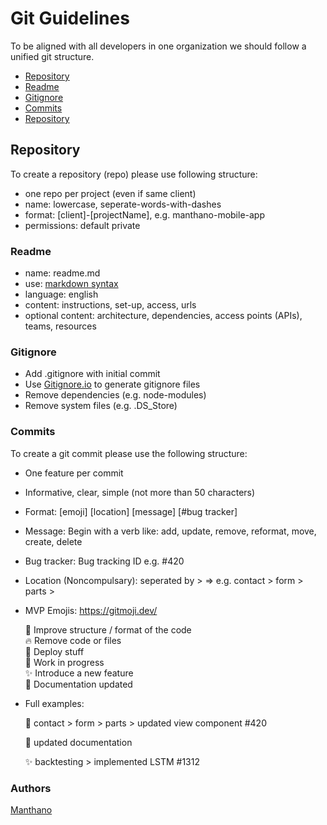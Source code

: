 # Git Guidelines

To be aligned with all developers in one organization we should follow a unified git structure.

- [Repository](#Repository)
- [Readme](#Readme)
- [Gitignore](#Gitignore)
- [Commits](#Commits)
- [Repository](#Authors)

## Repository

To create a repository (repo) please use following structure:
- one repo per project (even if same client)
- name: lowercase, seperate-words-with-dashes
- format: [client]-[projectName], e.g. manthano-mobile-app
- permissions: default private

### Readme
- name: readme.md
- use: <a href="https://github.com/adam-p/markdown-here/wiki/Markdown-Cheatsheet">markdown syntax</a> 
- language: english
- content: instructions, set-up, access, urls
- optional content: architecture, dependencies, access points (APIs), teams, resources

### Gitignore
- Add .gitignore with initial commit
- Use <a href="https://gitignore.io" rel="nofollow">Gitignore.io</a> to generate gitignore files
- Remove dependencies (e.g. node-modules)
- Remove system files (e.g. .DS_Store)

### Commits

To create a git commit please use the following structure:
- One feature per commit
- Informative, clear, simple (not more than 50 characters)
- Format: [emoji] [location] [message] [#bug tracker]
- Message: Begin with a verb like: add, update, remove, reformat, move, create, delete
- Bug tracker: Bug tracking ID e.g. #420
- Location (Noncompulsary): seperated by > => e.g. contact > form > parts >

- MVP Emojis: <a href="https://gitmoji.dev/">https://gitmoji.dev/</a><p>
:art: Improve structure / format of the code  
:fire: Remove code or files  
:rocket: Deploy stuff  
:construction: Work in progress  
:sparkles: Introduce a new feature  
:memo: Documentation updated  
- Full examples: <p>
:art: contact > form > parts > updated view component #420 <p>
:memo: updated documentation <p>
:sparkles: backtesting > implemented LSTM #1312 <p>

### Authors

<a href="https://github.com/Man7hano">Manthano</a>
